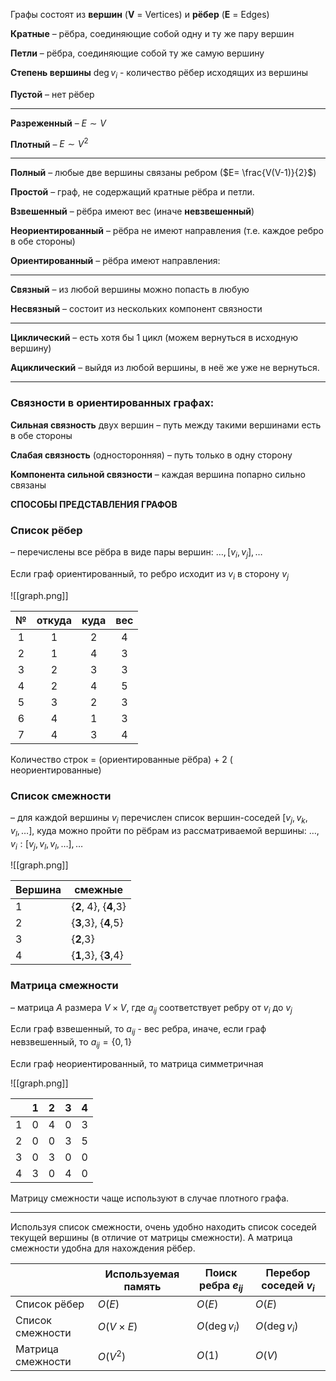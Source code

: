 
Графы состоят из **вершин** (**V** = Vertices) и **рёбер** (**E** = Edges)

**Кратные** – рёбра, соединяющие собой одну и ту же пару вершин

**Петли** – рёбра, соединяющие собой ту же самую вершину

**Степень вершины** $\deg v_i$ - количество рёбер исходящих из вершины

**Пустой** – нет рёбер

--- 
**Разреженный** – $E \sim V$

**Плотный** – $E\sim V^2$

---
**Полный** – любые две вершины связаны ребром ($E= \frac{V(V-1)}{2}$)

**Простой** – граф, не содержащий кратные рёбра и петли.

**Взвешенный** – рёбра имеют вес (иначе **невзвешенный**)

**Неориентированный** – рёбра не имеют направления (т.е. каждое ребро в обе стороны)

**Ориентированный** – рёбра имеют направления:

--- 
**Связный** – из любой вершины можно попасть в любую

**Несвязный** – состоит из нескольких компонент связности


---
**Циклический** – есть хотя бы 1 цикл (можем вернуться в исходную вершину)

**Ациклический** – выйдя из любой вершины, в неё же уже не вернуться.

---
### Связности в ориентированных графах:

**Сильная связность** двух вершин – путь между такими вершинами есть в обе стороны

**Слабая связность** (односторонняя) – путь только в одну сторону

**Компонента сильной связности** – каждая вершина попарно сильно связаны

**СПОСОБЫ ПРЕДСТАВЛЕНИЯ ГРАФОВ**

### **Список рёбер** 
– перечислены все рёбра в виде пары вершин: $\dots, \left[v_i,v_j\right], \dots$ 

Если граф ориентированный, то ребро исходит из $v_i$ в сторону $v_j$


![[graph.png]]

|  №  | откуда | куда | вес |
| :-: | :----: | :--: | :-: |
|  1  |   1    |  2   |  4  |
|  2  |   1    |  4   |  3  |
|  3  |   2    |  3   |  3  |
|  4  |   2    |  4   |  5  |
|  5  |   3    |  2   |  3  |
|  6  |   4    |  1   |  3  |
|  7  |   4    |  3   |  4  |


Количество строк = (ориентированные рёбра) + 2 ( неориентированные)
### **Список смежности**
– для каждой вершины $v_i$ перечислен список вершин-соседей  $\left[v_j,v_k, v_l,\dots \right]$, куда можно пройти по рёбрам из рассматриваемой вершины: $\dots,v_i:\left[ v_j,v_l,v_l,\dots\right], \dots$

![[graph.png]]

| Вершина | смежные               |
| ------- | --------------------- |
| 1       | {**2**, 4}, {**4**,3} |
| 2       | {**3**,3}, {**4**,5}  |
| 3       | {**2**,3}             |
| 4       | {**1**,3}, {**3**,4}  |


### **Матрица смежности** 
– матрица $A$ размера $V \times V$, где $a_{i j}$ соответствует ребру от $v_i$ до $v_j$ 


Если граф взвешенный, то $a_{ij}$ - вес ребра, иначе, если граф невзвешенный, то $a_{ij}=\left\{ 0, 1 \right\}$

Если граф неориентированный, то матрица симметричная


![[graph.png]]

|     | 1   | 2   | 3   | 4   |
| --- | --- | --- | --- | --- |
| 1   | 0   | 4   | 0   | 3   |
| 2   | 0   | 0   | 3   | 5   |
| 3   | 0   | 3   | 0   | 0   |
| 4   | 3   | 0   | 4   | 0   |

Матрицу смежности чаще  используют в случае плотного графа.

---

Используя список смежности, очень удобно находить список соседей текущей вершины (в отличие от матрицы смежности).
А матрица смежности удобна для нахождения рёбер.

|                   | Используемая память | Поиск ребра $e_{ij}$ | Перебор соседей $v_i$ |
| ----------------- | ------------------- | -------------------- | --------------------- |
| Список рёбер      | $O(E)$              | $O(E)$               | $O(E)$                |
| Список смежности  | $O(V \times E)$     | $O(\deg v_i)$        | $O(\deg v_i)$         |
| Матрица смежности | $O(V^2)$            | $O(1)$               | $O(V)$                |
